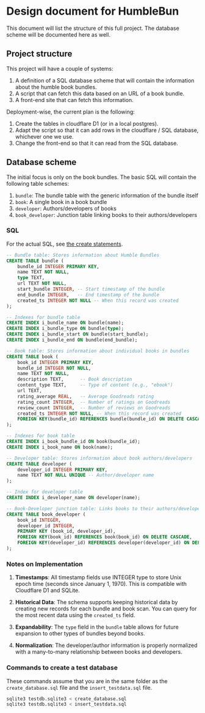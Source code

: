 # Design document for HumbleBun

This document will list the structure of this full project.
The database scheme will be documented here as well.

## Project structure

This project will have a couple of systems:

1. A definition of a SQL database scheme that will contain the information about the humble book bundles.
2. A script that can fetch this data based on an URL of a book bundle. 
3. A front-end site that can fetch this information.

Deployment-wise, the current plan is the following:

1. Create the tables in cloudflare D1 (or in a local postgres).
2. Adapt the script so that it can add rows in the cloudflare / SQL database, whichever one we use.
3. Change the front-end so that it can read from the SQL database. 

## Database scheme

The initial focus is only on the book bundles.
The basic SQL will contain the following table schemes: 

1. `bundle`: The bundle table with the generic information of the bundle itself
2. `book`: A single book in a book bundle
3. `developer`: Authors/developers of books
4. `book_developer`: Junction table linking books to their authors/developers

### SQL
For the actual SQL, see [the create statements](../db/create_database.sql).

```sql
-- Bundle table: Stores information about Humble Bundles
CREATE TABLE bundle (
    bundle_id INTEGER PRIMARY KEY,
    name TEXT NOT NULL, 
    type TEXT, 
    url TEXT NOT NULL,
    start_bundle INTEGER, -- Start timestamp of the bundle
    end_bundle INTEGER,   -- End timestamp of the bundle
    created_ts INTEGER NOT NULL -- When this record was created
);

-- Indexes for bundle table
CREATE INDEX i_bundle_name ON bundle(name);
CREATE INDEX i_bundle_type ON bundle(type);
CREATE INDEX i_bundle_start ON bundle(start_bundle);
CREATE INDEX i_bundle_end ON bundle(end_bundle);

-- Book table: Stores information about individual books in bundles
CREATE TABLE book (
    book_id INTEGER PRIMARY KEY, 
    bundle_id INTEGER NOT NULL, 
    name TEXT NOT NULL, 
    description TEXT,      -- Book description
    content_type TEXT,     -- Type of content (e.g., "ebook")
    url TEXT, 
    rating_average REAL,   -- Average Goodreads rating
    rating_count INTEGER,  -- Number of ratings on Goodreads
    review_count INTEGER,  -- Number of reviews on Goodreads
    created_ts INTEGER NOT NULL, -- When this record was created
    FOREIGN KEY(bundle_id) REFERENCES bundle(bundle_id) ON DELETE CASCADE
);

-- Indexes for book table
CREATE INDEX i_book_bundle_id ON book(bundle_id);
CREATE INDEX i_book_name ON book(name);

-- Developer table: Stores information about book authors/developers
CREATE TABLE developer (
    developer_id INTEGER PRIMARY KEY,
    name TEXT NOT NULL UNIQUE -- Author/developer name
);

-- Index for developer table
CREATE INDEX i_developer_name ON developer(name);

-- Book-Developer junction table: Links books to their authors/developers
CREATE TABLE book_developer (
    book_id INTEGER,
    developer_id INTEGER,
    PRIMARY KEY (book_id, developer_id),
    FOREIGN KEY(book_id) REFERENCES book(book_id) ON DELETE CASCADE,
    FOREIGN KEY(developer_id) REFERENCES developer(developer_id) ON DELETE CASCADE
);
```

### Notes on Implementation

1. **Timestamps**: All timestamp fields use INTEGER type to store Unix epoch time (seconds since January 1, 1970). This is compatible with Cloudflare D1 and SQLite.

2. **Historical Data**: The schema supports keeping historical data by creating new records for each bundle and book scan. You can query for the most recent data using the `created_ts` field.

3. **Expandability**: The `type` field in the `bundle` table allows for future expansion to other types of bundles beyond books.

4. **Normalization**: The developer/author information is properly normalized with a many-to-many relationship between books and developers.

### Commands to create a test database

These commands assume that you are in the same folder as the `create_database.sql` file and the `insert_testdata.sql` file.

``` sh
sqlite3 testdb.sqlite3 < create_database.sql
sqlite3 testdb.sqlite3 < insert_testdata.sql
```